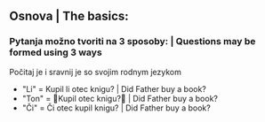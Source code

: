 ## Osnova | The basics:

### Pytanja možno tvoriti na 3 sposoby: | Questions may be formed using 3 ways

Počitaj je i sravnij je so svojim rodnym jezykom

*   "Li" = Kupil li otec knigu? | Did Father buy a book?
*   "Ton" = 🎵Kupil otec knigu?🎵 | Did Father buy a book?
*   "Či" = Či otec kupil knigu? | Did Father buy a book?